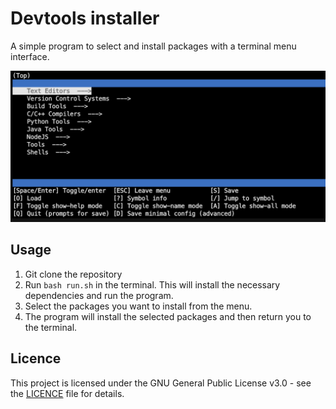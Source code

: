 # Devtools installer

A simple program to select and install packages with a terminal menu interface.

![Demo](doc/demo.png)

## Usage

1. Git clone the repository
2. Run `bash run.sh` in the terminal. This will install the necessary dependencies and run the program.
3. Select the packages you want to install from the menu.
4. The program will install the selected packages and then return you to the terminal.

## Licence

This project is licensed under the GNU General Public License v3.0 - see the [LICENCE](LICENCE) file for details.